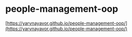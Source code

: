 # people-management-oop

[https://yarynayavor.github.io/people-management-oop/](https://yarynayavor.github.io/people-management-oop/)
